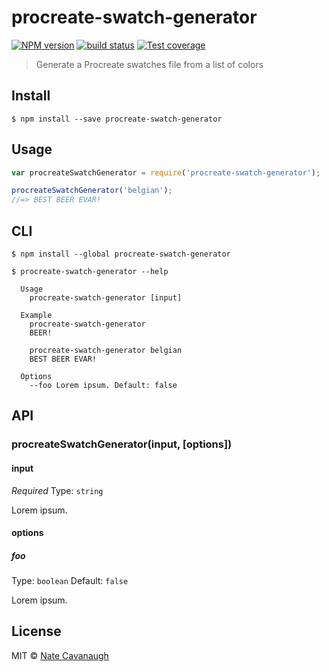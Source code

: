 # procreate-swatch-generator
[![NPM version][npm-image]][npm-url]
[![build status][travis-image]][travis-url]
[![Test coverage][coveralls-image]][coveralls-url]

> Generate a Procreate swatches file from a list of colors


## Install

```
$ npm install --save procreate-swatch-generator
```


## Usage

```js
var procreateSwatchGenerator = require('procreate-swatch-generator');

procreateSwatchGenerator('belgian');
//=> BEST BEER EVAR!
```

## CLI

```
$ npm install --global procreate-swatch-generator
```
```
$ procreate-swatch-generator --help

  Usage
    procreate-swatch-generator [input]

  Example
    procreate-swatch-generator
    BEER!

    procreate-swatch-generator belgian
    BEST BEER EVAR!

  Options
    --foo Lorem ipsum. Default: false
```


## API

### procreateSwatchGenerator(input, [options])

#### input

*Required*
Type: `string`

Lorem ipsum.

#### options

##### foo

Type: `boolean`
Default: `false`

Lorem ipsum.


## License

MIT © [Nate Cavanaugh](http://alterform.com)

[npm-image]: https://img.shields.io/npm/v/procreate-swatch-generator.svg?style=flat-square
[npm-url]: https://npmjs.org/package/procreate-swatch-generator
[travis-image]: https://img.shields.io/travis/natecavanaugh/procreate-swatch-generator/master.svg?style=flat-square
[travis-url]: https://travis-ci.org/natecavanaugh/procreate-swatch-generator
[coveralls-image]: https://img.shields.io/coveralls/natecavanaugh/procreate-swatch-generator/master.svg?style=flat-square
[coveralls-url]: https://coveralls.io/r/natecavanaugh/procreate-swatch-generator?branch=master